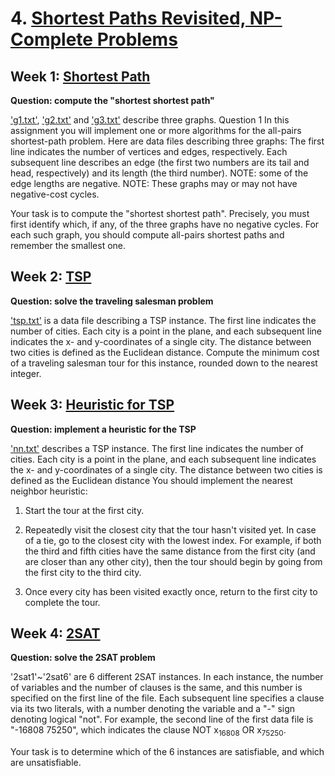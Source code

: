 # 4. [Shortest Paths Revisited, NP-Complete Problems](https://www.coursera.org/learn/algorithms-npcomplete)

## Week 1: [Shortest Path](https://github.com/keithpink/algorithms_specialization/blob/main/Shortest_Paths_Revisited_NP_Complete_Problems/shortestpath.py)

**Question: compute the "shortest shortest path"**

['g1.txt'](https://github.com/keithpink/algorithms_specialization/blob/main/Shortest_Paths_Revisited_NP_Complete_Problems/g1.txt), ['g2.txt'](https://github.com/keithpink/algorithms_specialization/blob/main/Shortest_Paths_Revisited_NP_Complete_Problems/g2.txt) and ['g3.txt'](https://github.com/keithpink/algorithms_specialization/blob/main/Shortest_Paths_Revisited_NP_Complete_Problems/g3.txt) describe three graphs. Question 1
In this assignment you will implement one or more algorithms for the all-pairs shortest-path problem.  Here are data files describing three graphs: The first line indicates the number of vertices and edges, respectively.  Each subsequent line describes an edge (the first two numbers are its tail and head, respectively) and its length (the third number).  NOTE: some of the edge lengths are negative.  NOTE: These graphs may or may not have negative-cost cycles.

Your task is to compute the "shortest shortest path".  Precisely, you must first identify which, if any, of the three graphs have no negative cycles.  For each such graph, you should compute all-pairs shortest paths and remember the smallest one.

## Week 2: [TSP](https://github.com/keithpink/algorithms_specialization/blob/main/Shortest_Paths_Revisited_NP_Complete_Problems/tsp.py)

**Question: solve the traveling salesman problem**

['tsp.txt'](https://github.com/keithpink/algorithms_specialization/blob/main/Shortest_Paths_Revisited_NP_Complete_Problems/tsp.txt) is a data file describing a TSP instance. The first line indicates the number of cities.  Each city is a point in the plane, and each subsequent line indicates the x- and y-coordinates of a single city. The distance between two cities is defined as the Euclidean distance. Compute the minimum cost of a traveling salesman tour for this instance, rounded down to the nearest integer.

## Week 3: [Heuristic for TSP]()

**Question: implement a heuristic for the TSP**

['nn.txt']() describes a TSP instance. The first line indicates the number of cities. Each city is a point in the plane, and each subsequent line indicates the x- and y-coordinates of a single city. The distance between two cities is defined as the Euclidean distance You should implement the nearest neighbor heuristic:

1. Start the tour at the first city.

2. Repeatedly visit the closest city that the tour hasn't visited yet.  In case of a tie, go to the closest city with the lowest index.  For example, if both the third and fifth cities have the same distance from the first city (and are closer than any other city), then the tour should begin by going from the first city to the third city.

3. Once every city has been visited exactly once, return to the first city to complete the tour.

## Week 4: [2SAT]()

**Question: solve the 2SAT problem**

'2sat1'~'2sat6' are 6 different 2SAT instances. In each instance, the number of variables and the number of clauses is the same, and this number is specified on the first line of the file.  Each subsequent line specifies a clause via its two literals, with a number denoting the variable and a "-" sign denoting logical "not".  For example, the second line of the first data file is "-16808 75250", which indicates the clause NOT x<sub>16808</sub> OR x<sub>75250</sub>.

Your task is to determine which of the 6 instances are satisfiable, and which are unsatisfiable.  

